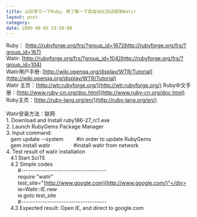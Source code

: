 ```yaml
---
title: 以后学习一下Ruby，再了解一下其自动化测试框架Watir
layout: post
category: 
date: 2009-08-05 23:50:00
---
```


<span id="ctl00_MainContentPlaceholder_ctl01_ctl00_lblEntry"><div id="msgcns!BACEB2FC84080415!428" class="bvMsg"> <div>Ruby： [http://rubyforge.org/frs/?group_id=167](http://rubyforge.org/frs/?group_id=167)</div> <div>Watir: [http://rubyforge.org/frs/?group_id=104](http://rubyforge.org/frs/?group_id=104)</div> <div>Watir用户手册: [http://wiki.openqa.org/display/WTR/Tutorial](http://wiki.openqa.org/display/WTR/Tutorial)</div> <div>
Watir 主页：[http://wtr.rubyforge.org/](http://wtr.rubyforge.org/)
Ruby中文手册：[http://www.ruby-cn.org/doc.html](http://www.ruby-cn.org/doc.html)
Ruby主页：[http://ruby-lang.org/en/](http://ruby-lang.org/en/)</div> <div>
&nbsp;</div> <div>Watir安装方法：联网</div> <div>1. Download and Install ruby186-27_rc1.exe</div> <div>2. Launch RubyGems Package Manager</div> <div>3. Input command:</div> <div>&nbsp;&nbsp; gem update --system&nbsp;&nbsp;&nbsp;&nbsp;&nbsp;&nbsp;&nbsp;&nbsp; #in order to update RubyGems</div> <div>&nbsp;&nbsp; gem install watir&nbsp;&nbsp;&nbsp;&nbsp;&nbsp;&nbsp;&nbsp;&nbsp;&nbsp;&nbsp;&nbsp;&nbsp;&nbsp;&nbsp;&nbsp; #install watir from network</div> <div>4. Test result of watir installation</div> <div>&nbsp;&nbsp; 4.1 Start SciTE</div> <div>&nbsp;&nbsp; 4.2 Simple&nbsp;codes</div> <div>&nbsp;&nbsp;&nbsp;&nbsp;&nbsp;&nbsp;&nbsp; #------------------------------------</div> <div>&nbsp;&nbsp;&nbsp;&nbsp;&nbsp;&nbsp;&nbsp; require "watir"</div> <div>&nbsp;&nbsp;&nbsp;&nbsp;&nbsp;&nbsp;&nbsp;&nbsp;test_site="[http://www.google.com](http://www.google.com/)"</div> <div>&nbsp;&nbsp;&nbsp;&nbsp;&nbsp;&nbsp;&nbsp; ie=Watir::IE.new</div> <div>&nbsp;&nbsp;&nbsp;&nbsp;&nbsp;&nbsp;&nbsp; ie.goto test_site</div> <div>&nbsp;&nbsp;&nbsp;&nbsp;&nbsp;&nbsp;&nbsp; #------------------------------------</div> <div>&nbsp;&nbsp; 4.3 Expected result: Open IE, and direct to google.com</div></div></span>